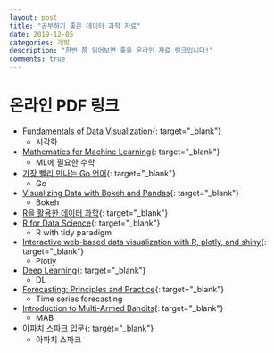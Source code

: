```yaml
---
layout: post
title: "공부하기 좋은 데이터 과학 자료"
date: 2019-12-05
categories: 개발
description: "한번 쯤 읽어보면 좋을 온라인 자료 링크입니다!"
comments: true
---
```


# 온라인 PDF 링크

- [Fundamentals of Data Visualization](https://serialmentor.com/dataviz){: target="_blank"}
  - 시각화
- [Mathematics for Machine Learning](https://mml-book.github.io){: target="_blank"}
  - ML에 필요한 수학
- [가장 빨리 만나는 Go 언어](http://pyrasis.com/go.html){: target="_blank"}
  - Go
- [Visualizing Data with Bokeh and Pandas](https://programminghistorian.org/en/lessons/visualizing-with-bokeh){: target="_blank"}
  - Bokeh
- [R을 활용한 데이터 과학](https://sulgik.github.io/r4ds){: target="_blank"}
- [R for Data Science](https://r4ds.had.co.nz){: target="_blank"}
  - R with tidy paradigm
- [Interactive web-based data visualization with R, plotly, and shiny](https://plotly-r.com/index.html){: target="_blank"}
  - Plotly
- [Deep Learning](http://www.deeplearningbook.org){: target="_blank"}
  - DL
- [Forecasting: Principles and Practice](https://otexts.com/fppkr/){: target="_blank"}
  - Time series forecasting 
- [Introduction to Multi-Armed Bandits](https://arxiv.org/pdf/1904.07272.pdf?fbclid=IwAR32e-DUeDS7MYQwaxQqu7d1z7uVS2HJDkONhrIPBTxGP9ZGzUvJqXpH24s){: target="_blank"}
  - MAB
- [아파치 스파크 입문](https://fliphtml5.com/hkuy/durs/basic){: target="_blank"}
  - 아파치 스파크
 
